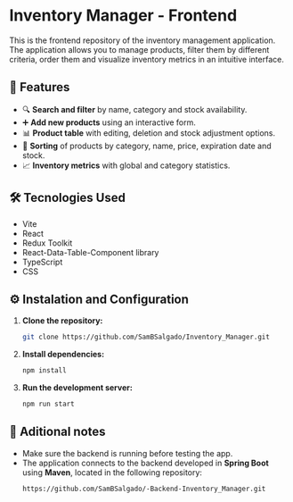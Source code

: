 # Inventory Manager - Frontend

This is the frontend repository of the inventory management application. The application allows you to manage products, filter them by different criteria, order them and visualize inventory metrics in an intuitive interface.

## 🚀 Features

- 🔍 **Search and filter** by name, category and stock availability.
- ➕ **Add new products** using an interactive form.
- 📊 **Product table** with editing, deletion and stock adjustment options.
- 📑 **Sorting** of products by category, name, price, expiration date and stock.
- 📈 **Inventory metrics** with global and category statistics.

## 🛠️ Tecnologies Used

- Vite
- React
- Redux Toolkit
- React-Data-Table-Component library
- TypeScript
- CSS

## ⚙️ Instalation and Configuration

1. **Clone the repository:**
   ```sh
   git clone https://github.com/SamBSalgado/Inventory_Manager.git
   ```

2. **Install dependencies:**
   ```sh
   npm install
   ```

3. **Run the development server:**
   ```sh
   npm run start
   ```


## 📌 Aditional notes
- Make sure the backend is running before testing the app.
- The application connects to the backend developed in **Spring Boot** using **Maven**, located in the following repository:
  ```sh
  https://github.com/SamBSalgado/-Backend-Inventory_Manager.git
  ```

